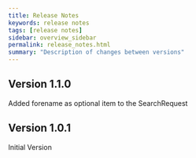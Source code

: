 ```yaml
---
title: Release Notes
keywords: release notes 
tags: [release notes]
sidebar: overview_sidebar
permalink: release_notes.html
summary: "Description of changes between versions"
---
```


## Version 1.1.0 ##
Added forename as optional item to the SearchRequest

## Version 1.0.1 ##
Initial Version